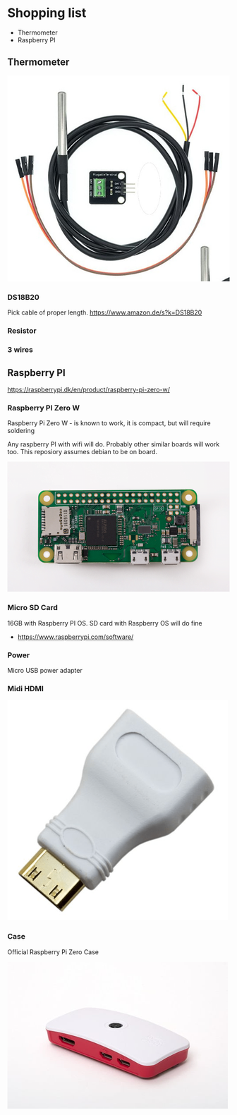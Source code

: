 # Shopping list

- Thermometer
- Raspberry PI

## Thermometer

![Cable](./images/51dekoYilFS._SL1000_.jpg)

### DS18B20

Pick cable of proper length.
https://www.amazon.de/s?k=DS18B20

### Resistor

### 3 wires


## Raspberry PI

https://raspberrypi.dk/en/product/raspberry-pi-zero-w/

### Raspberry PI Zero W

Raspberry Pi Zero W - is known to work, it is compact, but will require soldering

Any raspberry PI with wifi will do. Probably other similar boards will work too. This reposiory assumes debian to be on board.

![Pi Zero W](./images/raspberry-pi-zero-w-wireless-top.png)

### Micro SD Card

16GB with Raspberry PI OS. SD card with Raspberry OS will do fine

- https://www.raspberrypi.com/software/

### Power

Micro USB power adapter

### Midi HDMI

![Hdmi adapter](./images/mini-hdmi-til-hdmi-adapter.png)

### Case

Official Raspberry Pi Zero Case

![Official case](./images/pi-zero-case-camera.jpg)
